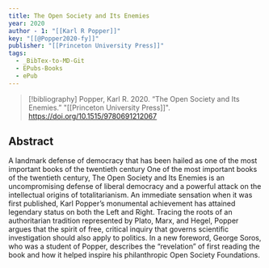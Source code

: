 ```yaml
---
title: The Open Society and Its Enemies
year: 2020
author - 1: "[[Karl R Popper]]"
key: "[[@Popper2020-fy]]"
publisher: "[[Princeton University Press]]"
tags:
  - _BibTex-to-MD-Git
  - EPubs-Books
  - ePub
---
```


> [!bibliography]
> Popper, Karl R. 2020. “The Open Society and Its Enemies.” "[[Princeton University Press]]". https://doi.org/10.1515/9780691212067

## Abstract
A landmark defense of democracy that has been hailed as one of the most important books of the twentieth century One of the most important books of the twentieth century, The Open Society and Its Enemies is an uncompromising defense of liberal democracy and a powerful attack on the intellectual origins of totalitarianism. An immediate sensation when it was first published, Karl Popper’s monumental achievement has attained legendary status on both the Left and Right. Tracing the roots of an authoritarian tradition represented by Plato, Marx, and Hegel, Popper argues that the spirit of free, critical inquiry that governs scientific investigation should also apply to politics. In a new foreword, George Soros, who was a student of Popper, describes the “revelation” of first reading the book and how it helped inspire his philanthropic Open Society Foundations.
